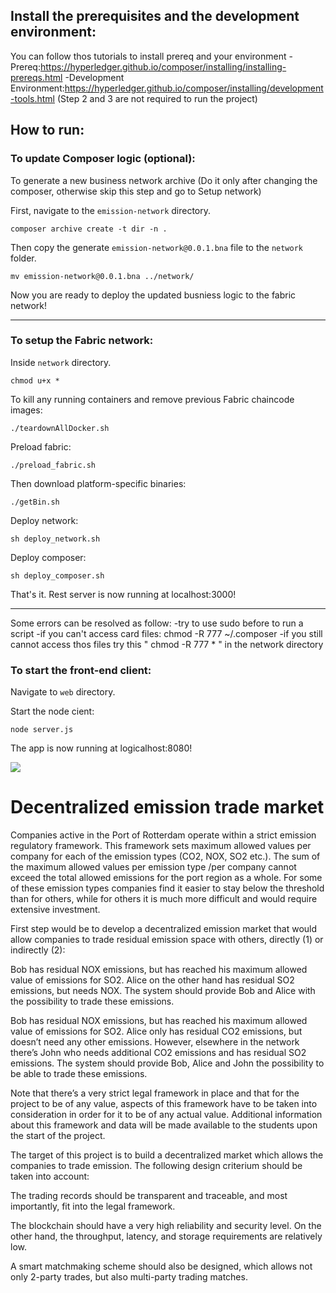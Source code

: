 ## Install the prerequisites and the development environment:

You can follow thos tutorials to install prereq and your environment
-Prereq:https://hyperledger.github.io/composer/installing/installing-prereqs.html
-Development Environment:https://hyperledger.github.io/composer/installing/development-tools.html (Step 2 and 3 are not required to run the project)


## How to run:

### To update Composer logic (optional):
To generate a new business network archive (Do it only after changing the composer, otherwise skip this step and go to Setup network)

First, navigate to the ```emission-network``` directory.
```
composer archive create -t dir -n .
```
Then copy the generate  ```emission-network@0.0.1.bna``` file to the  ```network ``` folder.
```
mv emission-network@0.0.1.bna ../network/
```
Now you are ready to deploy the updated busniess logic to the fabric network!

-------------------------------------------------------------------------

### To setup the Fabric network: 


Inside ```network``` directory.
```
chmod u+x *
```

To kill any running containers and remove previous Fabric chaincode images: 
```
./teardownAllDocker.sh
```
Preload fabric:
```
./preload_fabric.sh
```
Then download platform-specific binaries:
```
./getBin.sh
```
Deploy network:
```
sh deploy_network.sh
```
Deploy composer:
```
sh deploy_composer.sh 
```
That's it. Rest server is now running at localhost:3000!

--------------------------------------------------------------------------

Some errors can be resolved as follow:
  -try to use sudo before to run a script
  -if you can't access card files:
    chmod -R 777 ~/.composer
  -if you still cannot access thos files try this " chmod -R 777 * " in the network directory
 

### To start the front-end client:
Navigate to ```web``` directory.

Start the node cient:
```
node server.js
```
The app is now running at logicalhost:8080!

![](https://github.com/Gabbe1993/emission-trade-market/blob/master/img/client.png)
# Decentralized emission trade market

Companies active in the Port of Rotterdam operate within a strict emission regulatory framework. This framework sets maximum allowed values per company for each of the emission types (CO2, NOX, SO2 etc.). The sum of the maximum allowed values per emission type /per company cannot exceed the total allowed emissions for the port region as a whole. For some of these emission types companies find it easier to stay below the threshold than for others, while for others it is much more difficult and would require extensive investment.

First step would be to develop a decentralized emission market that would allow companies to trade residual emission space with others, directly (1) or indirectly (2):

Bob has residual NOX emissions, but has reached his maximum allowed value of emissions for SO2. Alice on the other hand has residual SO2 emissions, but needs NOX. The system should provide Bob and Alice with the possibility to trade these emissions.

Bob has residual NOX emissions, but has reached his maximum allowed value of emissions for SO2. Alice only has residual CO2 emissions, but doesn’t need any other emissions. However, elsewhere in the network there’s John who needs additional CO2 emissions and has residual SO2 emissions. The system should provide Bob, Alice and John the possibility to be able to trade these emissions.

Note that there’s a very strict legal framework in place and that for the project to be of any value, aspects of this framework have to be taken into consideration in order for it to be of any actual value. Additional information about this framework and data will be made available to the students upon the start of the project.

The target of this project is to build a decentralized market which allows the companies to trade emission. The following design criterium should be taken into account:

The trading records should be transparent and traceable, and most importantly, fit into the legal framework.

The blockchain should have a very high reliability and security level. On the other hand, the throughput, latency, and storage requirements are relatively low.

A smart matchmaking scheme should also be designed, which allows not only 2-party trades, but also multi-party trading matches.
